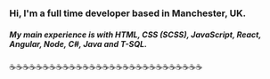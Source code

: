 ### Hi, I'm a full time developer based in Manchester, UK.

##### My main experience is with HTML, CSS (SCSS), JavaScript, React, Angular, Node, C#, Java and T-SQL.

:coffee::coffee::coffee::coffee::coffee::coffee::coffee::coffee::coffee::coffee::coffee::coffee::coffee::coffee::coffee::coffee::coffee::coffee::coffee::coffee::coffee::coffee::coffee::coffee::coffee::coffee::coffee::coffee::coffee:

<!--
**henleyb/henleyb** is a ✨ _special_ ✨ repository because its `README.md` (this file) appears on your GitHub profile.

Here are some ideas to get you started:

- 🔭 I’m currently working on ...
- 🌱 I’m currently learning ...
- 👯 I’m looking to collaborate on ...
- 🤔 I’m looking for help with ...
- 💬 Ask me about ...
- 📫 How to reach me: ...
- 😄 Pronouns: ...
- ⚡ Fun fact: ...
-->
